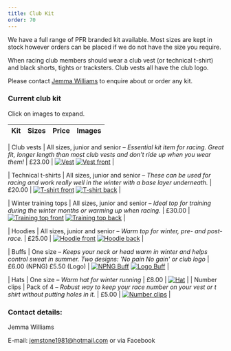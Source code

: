 ```yaml
---
title: Club Kit
order: 70
---
```

We have a full range of PFR branded kit available. Most sizes are kept in stock however orders can be placed if we do not have the size you require.

When racing club members should wear a club vest (or technical t-shirt) and black shorts, tights or tracksters. Club vests all have the club logo.

Please contact [Jemma Williams](mailto:jemstone1981@hotmail.com) to enquire about or order any kit.

### Current club kit

Click on images to expand.

| Kit | Sizes | Price | Images |
| ---------- | ------------------------------ | ---------- | -------------------- |

| Club vests | All sizes, junior and senior – _Essential kit item for racing. Great fit, longer length than most club vests and don’t ride up when you wear them!_ | £23.00 | [![Vest](https://via.placeholder.com/100x100)](https://via.placeholder.com/100x100) [![Vest front](https://via.placeholder.com/100x100)](https://via.placeholder.com/100x100) |

| Technical t-shirts | All sizes, junior and senior – _These can be used for racing and work really well in the winter with a base layer underneath._ | £20.00 | [![T-shirt front](https://via.placeholder.com/100x100)](https://via.placeholder.com/100x100) [![T-shirt back](https://via.placeholder.com/100x100)](https://via.placeholder.com/100x100) |

| Winter training tops | All sizes, junior and senior – _Ideal top for training during the winter months or warming up when racing._ | £30.00 | [![Training top front](https://via.placeholder.com/100x100)](https://via.placeholder.com/100x100) [![Training top back](https://via.placeholder.com/100x100)](https://via.placeholder.com/100x100) |

| Hoodies | All sizes, junior and senior – _Warm top for winter, pre- and post-race._ | £25.00 | [![Hoodie front](https://via.placeholder.com/100x100)](https://via.placeholder.com/100x100) [![Hoodie back](https://via.placeholder.com/100x100)](https://via.placeholder.com/100x100) |

| Buffs | One size – _Keeps your neck or head warm in winter and helps control sweat in summer. Two designs: 'No pain No gain' or club logo_ | £6.00 (NPNG) £5.50 (Logo) | [![NPNG Buff](https://via.placeholder.com/100x100)](https://via.placeholder.com/100x100) [![Logo Buff](https://via.placeholder.com/100x100)](https://via.placeholder.com/100x100) |

| Hats | One size – _Warm hat for winter running_ | £8.00 | [![Hat](https://via.placeholder.com/100x100)](https://via.placeholder.com/100x100) |
| Number clips | Pack of 4 – _Robust way to keep your race number on your vest or t shirt without putting holes in it._ | £5.00 | [![Number clips](https://via.placeholder.com/100x100)](https://via.placeholder.com/100x100) |

### Contact details:

Jemma Williams

E-mail: [jemstone1981@hotmail.com](mailto:jemstone1981@hotmail.com) or via Facebook